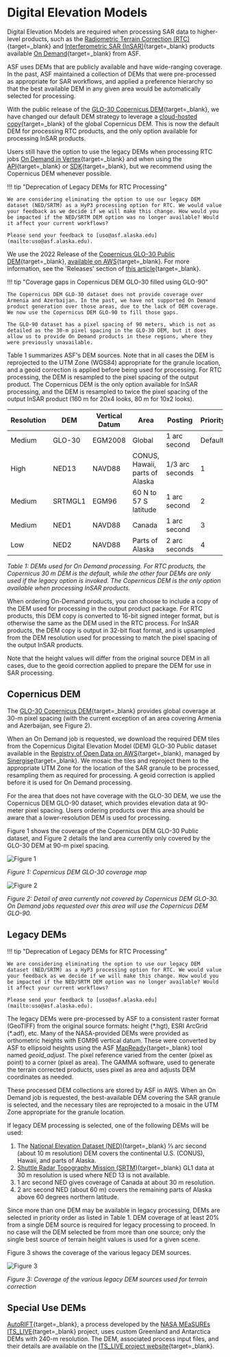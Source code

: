 # Digital Elevation Models
Digital Elevation Models are required when processing SAR data to higher-level products, such as the [Radiometric Terrain Correction (RTC)](products.md#rtc "RTC Products" ){target=_blank} and [Interferometric SAR (InSAR)](products.md#insar "InSAR Products" ){target=_blank} products available [On Demand](https://search.asf.alaska.edu/#/?topic=onDemand "Vertex On Demand Documentation" ){target=_blank} from ASF. 

ASF uses DEMs that are publicly available and have wide-ranging coverage. In the past, ASF maintained a collection of DEMs that were pre-processed as appropriate for SAR workflows, and applied a preference hierarchy so that the best available DEM in any given area would be automatically selected for processing. 

With the public release of the [GLO-30 Copernicus DEM](https://spacedata.copernicus.eu/collections/copernicus-digital-elevation-model "Copernicus DEM" ){target=_blank}, we have changed our default DEM strategy to leverage a [cloud-hosted copy](https://registry.opendata.aws/copernicus-dem/ "https://registry.opendata.aws/copernicus-dem" ){target=_blank} of the global Copernicus DEM. This is now the default DEM for processing RTC products, and the only option available for processing InSAR products.

Users still have the option to use the legacy DEMs when processing RTC jobs [On Demand in Vertex](https://search.asf.alaska.edu/#/?topic=onDemand "Vertex On Demand Documentation" ){target=_blank} and when using the [API](https://hyp3-docs.asf.alaska.edu/using/api/ "https://hyp3-docs.asf.alaska.edu/using/api" ){target=_blank} or [SDK](https://hyp3-docs.asf.alaska.edu/using/sdk/ "https://hyp3-docs.asf.alaska.edu/using/sdk" ){target=_blank}, but we recommend using the Copernicus DEM whenever possible.

!!! tip "Deprecation of Legacy DEMs for RTC Processing"

    We are considering eliminating the option to use our legacy DEM dataset (NED/SRTM) as a HyP3 processing option for RTC. We would value your feedback as we decide if we will make this change. How would you be impacted if the NED/SRTM DEM option was no longer available? Would it affect your current workflows? 

    Please send your feedback to [uso@asf.alaska.edu](mailto:uso@asf.alaska.edu).

We use the 2022 Release of the [Copernicus GLO-30 Public DEM](https://spacedata.copernicus.eu/collections/copernicus-digital-elevation-model "Copernicus DEM" ){target=_blank}, [available on AWS](https://registry.opendata.aws/copernicus-dem/ "Registry of Open Data on AWS - Copernicus DEM" ){target=_blank}. For more information, see the 'Releases' section of [this article](https://spacedata.copernicus.eu/collections/copernicus-digital-elevation-model "Copernicus DEM" ){target=_blank}.

!!! tip "Coverage gaps in Copernicus DEM GLO-30 filled using GLO-90" 

    The Copernicus DEM GLO-30 dataset does not provide coverage over Armenia and Azerbaijan. In the past, we have not supported On Demand product generation over those areas, due to the lack of DEM coverage. We now use the Copernicus DEM GLO-90 to fill those gaps. 

    The GLO-90 dataset has a pixel spacing of 90 meters, which is not as detailed as the 30-m pixel spacing in the GLO-30 DEM, but it does allow us to provide On Demand products in these regions, where they were previously unavailable. 

Table 1 summarizes ASF's DEM sources. Note that in all cases the DEM is reprojected to the UTM Zone (WGS84) appropriate for the granule location, and a geoid correction is applied before being used for processing. For RTC processing, the DEM is resampled to the pixel spacing of the output product. The Copernicus DEM is the only option available for InSAR processing, and the DEM is resampled to twice the pixel spacing of the output InSAR product (160 m for 20x4 looks, 80 m for 10x2 looks).

| Resolution | DEM     | Vertical Datum | Area                           | Posting         | Priority |
|------------|---------|----------------|--------------------------------|-----------------|----------|
| Medium     | GLO-30  | EGM2008        | Global                         | 1 arc second    | Default  |
| High       | NED13   | NAVD88         | CONUS, Hawaii, parts of Alaska | 1/3 arc seconds | 1        |
| Medium     | SRTMGL1 | EGM96          | 60 N to 57 S latitude          | 1 arc second    | 2        |
| Medium     | NED1    | NAVD88         | Canada                         | 1 arc second    | 3        |
| Low        | NED2    | NAVD88         | Parts of Alaska                | 2 arc seconds   | 4        |

*Table 1: DEMs used for On Demand processing. For RTC products, the Copernicus 30 m DEM is the default, while the other four DEMs are only used if the legacy option is invoked. The Copernicus DEM is the only option available when processing InSAR products.*

When ordering On-Demand products, you can choose to include a copy of the DEM used for processing in the output product package. For RTC products, this DEM copy is converted to 16-bit signed integer format, but is otherwise the same as the DEM used in the RTC process. For InSAR products, the DEM copy is output in 32-bit float format, and is upsampled from the DEM resolution used for processing to match the pixel spacing of the output InSAR products.

Note that the height values will differ from the original source DEM in all cases, due to the geoid correction applied to prepare the DEM for use in SAR processing.

## Copernicus DEM

The [GLO-30 Copernicus DEM](https://spacedata.copernicus.eu/collections/copernicus-digital-elevation-model "Copernicus DEM" ){target=_blank} provides global coverage at 30-m pixel spacing (with the current exception of an area covering Armenia and Azerbaijan, see Figure 2). 

When an On Demand job is requested, we download the required DEM tiles from the Copernicus Digital Elevation Model (DEM) GLO-30 Public dataset available in the [Registry of Open Data on AWS](https://registry.opendata.aws/copernicus-dem/ "https://registry.opendata.aws/copernicus-dem" ){target=_blank}, managed by [Sinergise](https://www.sinergise.com/ "https://www.sinergise.com" ){target=_blank}. We mosaic the tiles and reproject them to the appropriate UTM Zone for the location of the SAR granule to be processed, resampling them as required for processing. A geoid correction is applied before it is used for On Demand processing.

For the area that does not have coverage with the GLO-30 DEM, we use the Copernicus DEM GLO-90 dataset, which provides elevation data at 90-meter pixel spacing. Users ordering products over this area should be aware that a lower-resolution DEM is used for processing. 

Figure 1 shows the coverage of the Copernicus DEM GLO-30 Public dataset, and Figure 2 details the land area currently only covered by the GLO-30 DEM at 90-m pixel spacing.

![Figure 1](images/cop-coverage-map.png "Copernicus DEM GLO-30 coverage map")

*Figure 1: Copernicus DEM GLO-30 coverage map*

![Figure 2](images/cop-missing-100.png "Detail of area currently not covered by Copernicus DEM GLO-30. Jobs over this area will be filled with GLO-90.")

*Figure 2: Detail of area currently not covered by Copernicus DEM GLO-30. On Demand jobs requested over this area will use the Copernicus DEM GLO-90.*

## Legacy DEMs

!!! tip "Deprecation of Legacy DEMs for RTC Processing"

    We are considering eliminating the option to use our legacy DEM dataset (NED/SRTM) as a HyP3 processing option for RTC. We would value your feedback as we decide if we will make this change. How would you be impacted if the NED/SRTM DEM option was no longer available? Would it affect your current workflows? 

    Please send your feedback to [uso@asf.alaska.edu](mailto:uso@asf.alaska.edu).

The legacy DEMs were pre-processed by ASF to a consistent raster format (GeoTIFF) from the original source formats: height (\*.hgt), ESRI ArcGrid (\*.adf), etc. Many of the NASA-provided DEMs were provided as orthometric heights with EGM96 vertical datum. These were converted by ASF to ellipsoid heights using the ASF [MapReady](https://asf.alaska.edu/how-to/data-tools/data-tools/#mapready "https://asf.alaska.edu/how-to/data-tools/data-tools/#mapready" ){target=_blank} tool named *geoid_adjust*. The pixel reference varied from the center (pixel as point) to a corner (pixel as area). The GAMMA software, used to generate the terrain corrected products, uses pixel as area and adjusts DEM coordinates as needed. 

These processed DEM collections are stored by ASF in AWS. When an On Demand job is requested, the best-available DEM covering the SAR granule is selected, and the necessary tiles are reprojected to a mosaic in the UTM Zone appropriate for the granule location.

If legacy DEM processing is selected, one of the following DEMs will be used:

1. The [National Elevation Dataset (NED)](https://pubs.er.usgs.gov/publication/70201572 "NED Information" ){target=_blank} ⅓ arc second (about 10 m resolution) DEM covers the continental U.S. (CONUS), Hawaii, and parts of Alaska.
2. [Shuttle Radar Topography Mission (SRTM)](https://www.usgs.gov/centers/eros/science/usgs-eros-archive-digital-elevation-shuttle-radar-topography-mission-srtm-1-arc?qt-science_center_objects=0#qt-science_center_objects "SRTM DEM Information" ){target=_blank} GL1 data at 30 m resolution is used where NED 13 is not available.  
3. 1 arc second NED gives coverage of Canada at about 30 m resolution. 
4. 2 arc second NED (about 60 m) covers the remaining parts of Alaska above 60 degrees northern latitude.

Since more than one DEM may be available in legacy processing, DEMs are selected in priority order as listed in Table 1. DEM coverage of at least 20% from a single DEM source is required for legacy processing to proceed. In no case will the DEM selected be from more than one source; only the single best source of terrain height values is used for a given scene.  

Figure 3 shows the coverage of the various legacy DEM sources. 

![Figure 3](images/dem-coverage-map.png "Coverage of the various legacy DEM sources used for terrain correction")

*Figure 3: Coverage of the various legacy DEM sources used for terrain correction*

## Special Use DEMs

[AutoRIFT](products.md#autorift "AutoRIFT Products" ){target=_blank}, a process developed by the [NASA MEaSUREs ITS_LIVE](https://its-live.jpl.nasa.gov/ "https://its-live.jpl.nasa.gov" ){target=_blank} project, uses custom Greenland and Antarctica DEMs with 240-m resolution. The DEM, associated process input files, and their details are available on the [ITS_LIVE project website](https://its-live.jpl.nasa.gov/ "https://its-live.jpl.nasa.gov" ){target=_blank}. 

